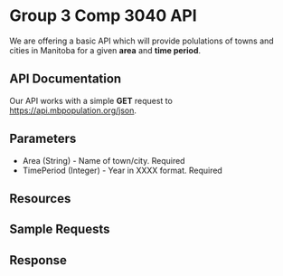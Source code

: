 # Group 3 Comp 3040 API
We are offering a basic API which will provide polulations of towns and cities in Manitoba for a given **area** and **time period**.

## API Documentation
Our API works with a simple **GET** request to https://api.mbpopulation.org/json.

## Parameters
* Area (String) - Name of town/city. Required
* TimePeriod (Integer) - Year in XXXX format. Required

## Resources

## Sample Requests

## Response
